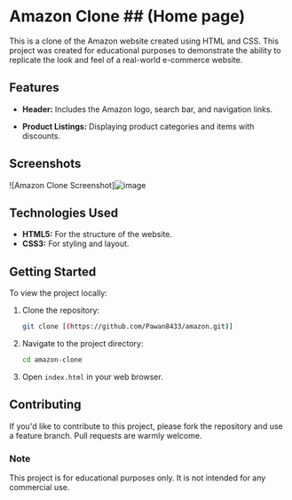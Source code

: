 # Amazon Clone ## (Home page)

This is a clone of the Amazon website created using HTML and CSS. This project was created for educational purposes to demonstrate the ability to replicate the look and feel of a real-world e-commerce website.

## Features

- **Header:** Includes the Amazon logo, search bar, and navigation links.
 
- **Product Listings:** Displaying product categories and items with discounts.
 

## Screenshots

![Amazon Clone Screenshot]![image](https://github.com/Pawan8433/amazon/assets/106168429/e9a2f8eb-2512-4560-939b-bfc0992ed854)



## Technologies Used

- **HTML5:** For the structure of the website.
- **CSS3:** For styling and layout.

## Getting Started

To view the project locally:

1. Clone the repository:
    ```sh
    git clone [(https://github.com/Pawan8433/amazon.git)]
    ```

2. Navigate to the project directory:
    ```sh
    cd amazon-clone
    ```

3. Open `index.html` in your web browser.

## Contributing

If you'd like to contribute to this project, please fork the repository and use a feature branch. Pull requests are warmly welcome.

 
 
### Note

This project is for educational purposes only. It is not intended for any commercial use.

